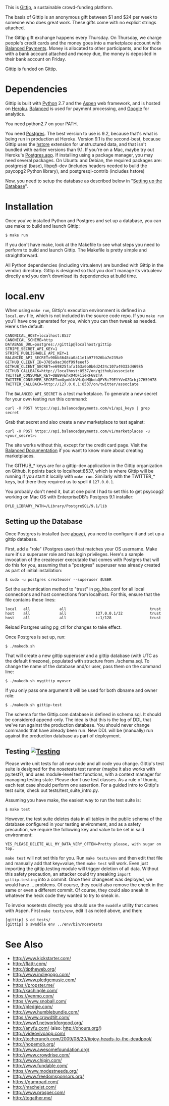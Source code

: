This is [Gittip](https://www.gittip.com/), a sustainable crowd-funding
platform.

The basis of Gittip is an anonymous gift between $1 and $24 per week to someone
who does great work. These gifts come with no explicit strings attached.

The Gittip gift exchange happens every Thursday. On Thursday, we charge
people's credit cards and the money goes into a marketplace account with
[Balanced Payments](https://www.balancedpayments.com). Money is allocated to
other participants, and for those with a bank account attached and money due,
the money is deposited in their bank account on Friday.

Gittip is funded on Gittip.


Dependencies
============

Gittip is built with [Python](http://www.python.org/) 2.7 and the
[Aspen](http://aspen.io/) web framework, and is hosted on
[Heroku](http://www.heroku.com/).
[Balanced](https://www.balancedpayments.com/) is used for payment processing,
and [Google](https://www.google.com/analytics) for analytics.

You need python2.7 on your PATH.

You need [Postgres](http://www.postgresql.org/download/). The best version to
use is 9.2, because that's what is being run in production at Heroku. Version
9.1 is the second-best, because Gittip uses the
[hstore](http://www.postgresql.org/docs/9.1/static/hstore.html) extension for
unstructured data, and that isn't bundled with earlier versions than 9.1. If
you're on a Mac, maybe try out Heroku's
[Postgres.app](http://www.postgresql.org/download/). If installing using a
package manager, you may need several packages. On Ubuntu and Debian, the
required packages are: postgresql (base), libpq5-dev (includes headers needed
to build the psycopg2 Python library), and postgresql-contrib (includes hstore)

Now, you need to setup the database as described below in "[Setting up the
Database](#setting-up-the-database)".


Installation
============

Once you've installed Python and Postgres and set up a database, you can use
make to build and launch Gittip:

    $ make run

If you don't have make, look at the Makefile to see what steps you need to
perform to build and launch Gittip. The Makefile is pretty simple and
straightforward. 

All Python dependencies (including virtualenv) are bundled with Gittip in the
vendor/ directory. Gittip is designed so that you don't manage its virtualenv
directly and you don't download its dependencies at build time.


local.env
=========

When using `make run`, Gittip's execution environment is defined in a
`local.env` file, which is not included in the source code repo. If you `make
run` you'll have one generated for you, which you can then tweak as needed.
Here's the default:

    CANONICAL_HOST=localhost:8537
    CANONICAL_SCHEME=http
    DATABASE_URL=postgres://gittip@localhost/gittip
    STRIPE_SECRET_API_KEY=1
    STRIPE_PUBLISHABLE_API_KEY=1
    BALANCED_API_SECRET=90bb3648ca0a11e1a977026ba7e239a9
    GITHUB_CLIENT_ID=3785a9ac30df99feeef5
    GITHUB_CLIENT_SECRET=e69825fafa163a0b0b6d2424c107a49333d46985
    GITHUB_CALLBACK=http://localhost:8537/on/github/associate
    TWITTER_CONSUMER_KEY=QBB9vEhxO4DFiieRF68zTA
    TWITTER_CONSUMER_SECRET=mUymh1hVMiQdMQbduQFYRi79EYYVeOZGrhj27H59H78
    TWITTER_CALLBACK=http://127.0.0.1:8537/on/twitter/associate

The `BALANCED_API_SECRET` is a test marketplace. To generate a new secret for
your own testing run this command:

    curl -X POST https://api.balancedpayments.com/v1/api_keys | grep secret

Grab that secret and also create a new marketplace to test against:

    curl -X POST https://api.balancedpayments.com/v1/marketplaces -u <your_secret>:

The site works without this, except for the credit card page. Visit the
[Balanced Documentation](https://www.balancedpayments.com/docs) if you want to
know more about creating marketplaces.

The GITHUB_* keys are for a gittip-dev application in the Gittip organization
on Github. It points back to localhost:8537, which is where Gittip will be
running if you start it locally with `make run`. Similarly with the TWITTER_*
keys, but there they required us to spell it `127.0.0.1`.

You probably don't need it, but at one point I had to set this to get psycopg2
working on Mac OS with EnterpriseDB's Postgres 9.1 installer:

    DYLD_LIBRARY_PATH=/Library/PostgreSQL/9.1/lib


Setting up the Database
-----------------------

Once Postgres is installed (see [above](#dependencies)), you need to configure
it and set up a gittip database.

First, add a "role" (Postgres user) that matches your OS username. Make sure
it's a superuser role and has login privileges.  Here's a sample invocation of
the createuser executable that comes with Postgres that will do this for you,
assuming that a "postgres" superuser was already created as part of initial
installation:

    $ sudo -u postgres createuser --superuser $USER

Set the authentication method to "trust" in pg_hba.conf for all local
connections and host connections from localhost. For this, ensure that the
file contains these lines:

    local   all             all                                     trust
    host    all             all             127.0.0.1/32            trust
    host    all             all             ::1/128                 trust

Reload Postgres using pg_ctl for changes to take effect.

Once Postgres is set up, run:

    $ ./makedb.sh

That will create a new gittip superuser and a gittip database (with UTC as the
default timezone), populated with structure from ./schema.sql. To change the
name of the database and/or user, pass them on the command line:

    $ ./makedb.sh mygittip myuser

If you only pass one argument it will be used for both dbname and owner role:

    $ ./makedb.sh gittip-test

The schema for the Gittip.com database is defined in schema.sql. It should be
considered append-only. The idea is that this is the log of DDL that we've run
against the production database. You should never change commands that have
already been run. New DDL will be (manually) run against the production
database as part of deployment.


Testing [![Testing](https://secure.travis-ci.org/whit537/www.gittip.com.png)](http://travis-ci.org/whit537/www.gittip.com)
-------

Please write unit tests for all new code and all code you change. Gittip's test
suite is designed for the nosetests test runner (maybe it also works with
py.test?), and uses module-level test functions, with a context manager for
managing testing state. Please don't use test classes. As a rule of thumb, each
test case should perform one assertion. For a guided intro to Gittip's test
suite, check out tests/test_suite_intro.py.

Assuming you have make, the easiest way to run the test suite is:

    $ make test

However, the test suite deletes data in all tables in the public schema of the
database configured in your testing environment, and as a safety precaution, we
require the following key and value to be set in said environment:

    YES_PLEASE_DELETE_ALL_MY_DATA_VERY_OFTEN=Pretty please, with sugar on top.

`make test` will not set this for you. Run `make tests/env` and then edit that
file and manually add that key=value, then `make test` will work. Even just
importing the gittip.testing module will trigger deletion of all data. Without
this safety precaution, an attacker could try sneaking `import gittip.testing`
into a commit. Once their changeset was deployed, we would have ...  problems.
Of course, they could also remove the check in the same or even a different
commit. Of course, they could also sneak in whatever the heck code they wanted
to try to sneak in.

To invoke nosetests directly you should use the `swaddle` utility that comes
with Aspen. First `make tests/env`, edit it as noted above, and then:

    [gittip] $ cd tests/
    [gittip] $ swaddle env ../env/bin/nosetests



See Also
========

 - http://www.kickstarter.com/
 - http://flattr.com/
 - http://tiptheweb.org/
 - http://www.indiegogo.com/
 - http://www.pledgemusic.com/
 - https://propster.me/
 - http://kachingle.com/
 - https://venmo.com/
 - https://www.snoball.com/
 - http://pledgie.com/
 - http://www.humblebundle.com/
 - https://www.crowdtilt.com/
 - http://www1.networkforgood.org/
 - http://anyfu.com/ (also: http://ohours.org/)
 - http://videovivoapp.com/
 - http://techcrunch.com/2009/08/20/tipjoy-heads-to-the-deadpool/
 - http://hopemob.org/
 - http://www.awesomefoundation.org/
 - http://www.crowdrise.com/
 - http://www.chipin.com/
 - http://www.fundable.com/
 - https://www.modestneeds.org/
 - http://www.freedomsponsors.org/
 - https://gumroad.com/
 - http://macheist.com/
 - http://www.prosper.com/
 - http://togather.me/

